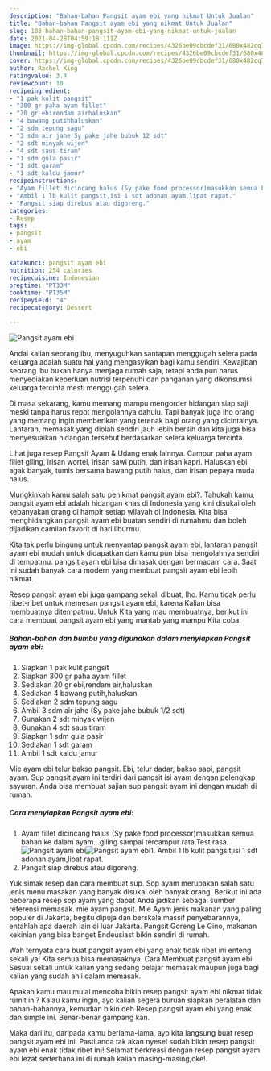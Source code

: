 ```yaml
---
description: "Bahan-bahan Pangsit ayam ebi yang nikmat Untuk Jualan"
title: "Bahan-bahan Pangsit ayam ebi yang nikmat Untuk Jualan"
slug: 183-bahan-bahan-pangsit-ayam-ebi-yang-nikmat-untuk-jualan
date: 2021-04-28T04:59:18.111Z
image: https://img-global.cpcdn.com/recipes/4326be09cbcdef31/680x482cq70/pangsit-ayam-ebi-foto-resep-utama.jpg
thumbnail: https://img-global.cpcdn.com/recipes/4326be09cbcdef31/680x482cq70/pangsit-ayam-ebi-foto-resep-utama.jpg
cover: https://img-global.cpcdn.com/recipes/4326be09cbcdef31/680x482cq70/pangsit-ayam-ebi-foto-resep-utama.jpg
author: Rachel King
ratingvalue: 3.4
reviewcount: 10
recipeingredient:
- "1 pak kulit pangsit"
- "300 gr paha ayam fillet"
- "20 gr ebirendam airhaluskan"
- "4 bawang putihhaluskan"
- "2 sdm tepung sagu"
- "3 sdm air jahe Sy pake jahe bubuk 12 sdt"
- "2 sdt minyak wijen"
- "4 sdt saus tiram"
- "1 sdm gula pasir"
- "1 sdt garam"
- "1 sdt kaldu jamur"
recipeinstructions:
- "Ayam fillet dicincang halus (Sy pake food processor)masukkan semua bahan ke dalam ayam...giling sampai tercampur rata.Test rasa."
- "Ambil 1 lb kulit pangsit,isi 1 sdt adonan ayam,lipat rapat."
- "Pangsit siap direbus atau digoreng."
categories:
- Resep
tags:
- pangsit
- ayam
- ebi

katakunci: pangsit ayam ebi 
nutrition: 254 calories
recipecuisine: Indonesian
preptime: "PT33M"
cooktime: "PT35M"
recipeyield: "4"
recipecategory: Dessert

---
```



![Pangsit ayam ebi](https://img-global.cpcdn.com/recipes/4326be09cbcdef31/680x482cq70/pangsit-ayam-ebi-foto-resep-utama.jpg)

Andai kalian seorang ibu, menyuguhkan santapan menggugah selera pada keluarga adalah suatu hal yang mengasyikan bagi kamu sendiri. Kewajiban seorang ibu bukan hanya menjaga rumah saja, tetapi anda pun harus menyediakan keperluan nutrisi terpenuhi dan panganan yang dikonsumsi keluarga tercinta mesti menggugah selera.

Di masa  sekarang, kamu memang mampu mengorder hidangan siap saji meski tanpa harus repot mengolahnya dahulu. Tapi banyak juga lho orang yang memang ingin memberikan yang terenak bagi orang yang dicintainya. Lantaran, memasak yang diolah sendiri jauh lebih bersih dan kita juga bisa menyesuaikan hidangan tersebut berdasarkan selera keluarga tercinta. 

Lihat juga resep Pangsit Ayam &amp; Udang enak lainnya. Campur paha ayam fillet giling, irisan wortel, irisan sawi putih, dan irisan kapri. Haluskan ebi agak banyak, tumis bersama bawang putih halus, dan irisan pepaya muda halus.

Mungkinkah kamu salah satu penikmat pangsit ayam ebi?. Tahukah kamu, pangsit ayam ebi adalah hidangan khas di Indonesia yang kini disukai oleh kebanyakan orang di hampir setiap wilayah di Indonesia. Kita bisa menghidangkan pangsit ayam ebi buatan sendiri di rumahmu dan boleh dijadikan camilan favorit di hari liburmu.

Kita tak perlu bingung untuk menyantap pangsit ayam ebi, lantaran pangsit ayam ebi mudah untuk didapatkan dan kamu pun bisa mengolahnya sendiri di tempatmu. pangsit ayam ebi bisa dimasak dengan bermacam cara. Saat ini sudah banyak cara modern yang membuat pangsit ayam ebi lebih nikmat.

Resep pangsit ayam ebi juga gampang sekali dibuat, lho. Kamu tidak perlu ribet-ribet untuk memesan pangsit ayam ebi, karena Kalian bisa membuatnya ditempatmu. Untuk Kita yang mau membuatnya, berikut ini cara membuat pangsit ayam ebi yang mantab yang mampu Kita coba.

<!--inarticleads1-->

##### Bahan-bahan dan bumbu yang digunakan dalam menyiapkan Pangsit ayam ebi:

1. Siapkan 1 pak kulit pangsit
1. Siapkan 300 gr paha ayam fillet
1. Sediakan 20 gr ebi,rendam air,haluskan
1. Sediakan 4 bawang putih,haluskan
1. Sediakan 2 sdm tepung sagu
1. Ambil 3 sdm air jahe (Sy pake jahe bubuk 1/2 sdt)
1. Gunakan 2 sdt minyak wijen
1. Gunakan 4 sdt saus tiram
1. Siapkan 1 sdm gula pasir
1. Sediakan 1 sdt garam
1. Ambil 1 sdt kaldu jamur


Mie ayam ebi telur bakso pangsit. Ebi, telur dadar, bakso sapi, pangsit ayam. Sup pangsit ayam ini terdiri dari pangsit isi ayam dengan pelengkap sayuran. Anda bisa membuat sajian sup pangsit ayam ini dengan mudah di rumah. 

<!--inarticleads2-->

##### Cara menyiapkan Pangsit ayam ebi:

1. Ayam fillet dicincang halus (Sy pake food processor)masukkan semua bahan ke dalam ayam...giling sampai tercampur rata.Test rasa.
<img src="https://img-global.cpcdn.com/steps/9d7776b956df365d/160x128cq70/pangsit-ayam-ebi-langkah-memasak-1-foto.jpg" alt="Pangsit ayam ebi"><img src="https://img-global.cpcdn.com/steps/dc30dfa0a22b64ad/160x128cq70/pangsit-ayam-ebi-langkah-memasak-1-foto.jpg" alt="Pangsit ayam ebi">1. Ambil 1 lb kulit pangsit,isi 1 sdt adonan ayam,lipat rapat.
1. Pangsit siap direbus atau digoreng.


Yuk simak resep dan cara membuat sup. Sop ayam merupakan salah satu jenis menu masakan yang banyak disukai oleh banyak orang. Berikut ini ada beberapa resep sop ayam yang dapat Anda jadikan sebagai sumber referensi memasak. mie ayam pangsit. Mie Ayam jenis makanan yang paling populer di Jakarta, begitu dipuja dan berskala massif penyebarannya, entahlah apa daerah lain di luar Jakarta. Pangsit Goreng Le Gino, makanan kekinian yang bisa banget Endeusiast bikin sendiri di rumah. 

Wah ternyata cara buat pangsit ayam ebi yang enak tidak ribet ini enteng sekali ya! Kita semua bisa memasaknya. Cara Membuat pangsit ayam ebi Sesuai sekali untuk kalian yang sedang belajar memasak maupun juga bagi kalian yang sudah ahli dalam memasak.

Apakah kamu mau mulai mencoba bikin resep pangsit ayam ebi nikmat tidak rumit ini? Kalau kamu ingin, ayo kalian segera buruan siapkan peralatan dan bahan-bahannya, kemudian bikin deh Resep pangsit ayam ebi yang enak dan simple ini. Benar-benar gampang kan. 

Maka dari itu, daripada kamu berlama-lama, ayo kita langsung buat resep pangsit ayam ebi ini. Pasti anda tak akan nyesel sudah bikin resep pangsit ayam ebi enak tidak ribet ini! Selamat berkreasi dengan resep pangsit ayam ebi lezat sederhana ini di rumah kalian masing-masing,oke!.

